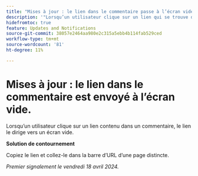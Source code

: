 ```yaml
---
title: "Mises à jour : le lien dans le commentaire passe à l’écran vide"
description: '"Lorsqu’un utilisateur clique sur un lien qui se trouve dans un commentaire, le lien dirige l’utilisateur vers un écran vide. Une solution de contournement est disponible. »'
hidefromtoc: true
feature: Updates and Notifications
source-git-commit: 38057e2464aa980e2c315a5ebb4b114fab529ced
workflow-type: tm+mt
source-wordcount: '81'
ht-degree: 11%

---
```



# Mises à jour : le lien dans le commentaire est envoyé à l’écran vide.

Lorsqu’un utilisateur clique sur un lien contenu dans un commentaire, le lien le dirige vers un écran vide.

**Solution de contournement**

Copiez le lien et collez-le dans la barre d’URL d’une page distincte.

_Premier signalement le vendredi 18 avril 2024._


